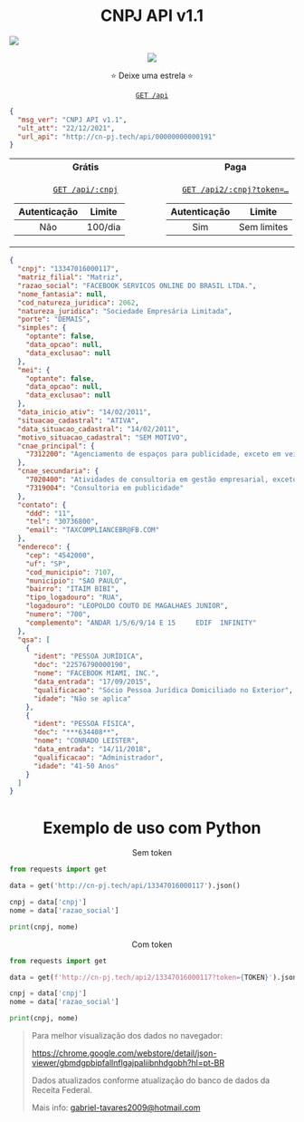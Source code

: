 <h1 align='center'>
CNPJ API v1.1
</h1>

<a href='http://cn-pj.tech/api'>
  <img src='https://logodownload.org/wp-content/uploads/2014/11/receita-federal-logo-1.png'/>
</a>

<p align='center'>
  <a href='http://cn-pj.tech/api'><img src='https://img.shields.io/badge/Atualiza%C3%A7%C3%A3o-22/12/2021-blue'/></a>
</p>

<p align="center">⭐️ Deixe uma estrela ⭐️</p>

<a align='center' href='http://cn-pj.tech/api'>

`GET /api`

</a>

```json
{
  "msg_ver": "CNPJ API v1.1",
  "ult_att": "22/12/2021",
  "url_api": "http://cn-pj.tech/api/00000000000191"
}
```

<table align='center'>

<tr><th>&nbsp;&nbsp;&nbsp;&nbsp;&nbsp;&nbsp;&nbsp;&nbsp;&nbsp;&nbsp;&nbsp;&nbsp;&nbsp;&nbsp;&nbsp;&nbsp;&nbsp;&nbsp;&nbsp;&nbsp;&nbsp;&nbsp;&nbsp;&nbsp;Grátis&nbsp;&nbsp;&nbsp;&nbsp;&nbsp;&nbsp;&nbsp;&nbsp;&nbsp;&nbsp;&nbsp;&nbsp;&nbsp;&nbsp;&nbsp;&nbsp;&nbsp;&nbsp;&nbsp;&nbsp;&nbsp;&nbsp;&nbsp;&nbsp;</th><th>&nbsp;&nbsp;&nbsp;&nbsp;&nbsp;&nbsp;&nbsp;&nbsp;&nbsp;&nbsp;&nbsp;&nbsp;&nbsp;&nbsp;&nbsp;&nbsp;&nbsp;&nbsp;&nbsp;&nbsp;&nbsp;&nbsp;&nbsp;&nbsp;Paga&nbsp;&nbsp;&nbsp;&nbsp;&nbsp;&nbsp;&nbsp;&nbsp;&nbsp;&nbsp;&nbsp;&nbsp;&nbsp;&nbsp;&nbsp;&nbsp;&nbsp;&nbsp;&nbsp;&nbsp;&nbsp;&nbsp;&nbsp;&nbsp;</th></tr>
<tr><td align='center'>

 <a href='http://cn-pj.tech/api/00000000000191'>`GET /api/:cnpj`</a>

 Autenticação | Limite
:-:|:-:
Não|100/dia

</td><td align='center'>

 <a href='http://cn-pj.tech/api2/00000000000191?token=...'>`GET /api2/:cnpj?token=…`</a>

 Autenticação | Limite
:-:|:-:
Sim|Sem limites

</td></tr> </table>


```json
{
  "cnpj": "13347016000117",
  "matriz_filial": "Matriz",
  "razao_social": "FACEBOOK SERVICOS ONLINE DO BRASIL LTDA.",
  "nome_fantasia": null,
  "cod_natureza_juridica": 2062,
  "natureza_juridica": "Sociedade Empresária Limitada",
  "porte": "DEMAIS",
  "simples": {
    "optante": false,
    "data_opcao": null,
    "data_exclusao": null
  },
  "mei": {
    "optante": false,
    "data_opcao": null,
    "data_exclusao": null
  },
  "data_inicio_ativ": "14/02/2011",
  "situacao_cadastral": "ATIVA",
  "data_situacao_cadastral": "14/02/2011",
  "motivo_situacao_cadastral": "SEM MOTIVO",
  "cnae_principal": {
    "7312200": "Agenciamento de espaços para publicidade, exceto em veículos de comunicação"
  },
  "cnae_secundaria": {
    "7020400": "Atividades de consultoria em gestão empresarial, exceto consultoria técnica específica",
    "7319004": "Consultoria em publicidade"
  },
  "contato": {
    "ddd": "11",
    "tel": "30736800",
    "email": "TAXCOMPLIANCEBR@FB.COM"
  },
  "endereco": {
    "cep": "4542000",
    "uf": "SP",
    "cod_municipio": 7107,
    "municipio": "SAO PAULO",
    "bairro": "ITAIM BIBI",
    "tipo_logadouro": "RUA",
    "logadouro": "LEOPOLDO COUTO DE MAGALHAES JUNIOR",
    "numero": "700",
    "complemento": "ANDAR 1/5/6/9/14 E 15     EDIF  INFINITY"
  },
  "qsa": [
    {
      "ident": "PESSOA JURÍDICA",
      "doc": "22576790000190",
      "nome": "FACEBOOK MIAMI, INC.",
      "data_entrada": "17/09/2015",
      "qualificacao": "Sócio Pessoa Jurídica Domiciliado no Exterior",
      "idade": "Não se aplica"
    },
    {
      "ident": "PESSOA FÍSICA",
      "doc": "***634408**",
      "nome": "CONRADO LEISTER",
      "data_entrada": "14/11/2018",
      "qualificacao": "Administrador",
      "idade": "41-50 Anos"
    }
  ]
}
```

<h1 align='center'>
Exemplo de uso com Python
</h1>

<p align='center'>Sem token</p>

```python
from requests import get

data = get('http://cn-pj.tech/api/13347016000117').json()

cnpj = data['cnpj']
nome = data['razao_social']

print(cnpj, nome)
```


<p align='center'>Com token</p>

```python
from requests import get

data = get(f'http://cn-pj.tech/api2/13347016000117?token={TOKEN}').json()

cnpj = data['cnpj']
nome = data['razao_social']

print(cnpj, nome)
```

> Para melhor visualização dos dados no navegador:
> 
> https://chrome.google.com/webstore/detail/json-viewer/gbmdgpbipfallnflgajpaliibnhdgobh?hl=pt-BR
>
> Dados atualizados conforme atualização do banco de dados da Receita Federal.
> 
> Mais info: gabriel-tavares2009@hotmail.com
> 
